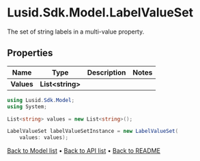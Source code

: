 # Lusid.Sdk.Model.LabelValueSet
The set of string labels in a multi-value property.

## Properties

Name | Type | Description | Notes
------------ | ------------- | ------------- | -------------
**Values** | **List&lt;string&gt;** |  | 

```csharp
using Lusid.Sdk.Model;
using System;

List<string> values = new List<string>();

LabelValueSet labelValueSetInstance = new LabelValueSet(
    values: values);
```

[Back to Model list](../README.md#documentation-for-models) &#8226; [Back to API list](../README.md#documentation-for-api-endpoints) &#8226; [Back to README](../README.md)
